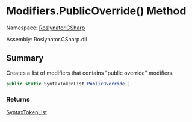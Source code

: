 # Modifiers\.PublicOverride\(\) Method

Namespace: [Roslynator.CSharp](../../README.md)

Assembly: Roslynator\.CSharp\.dll

## Summary

Creates a list of modifiers that contains "public override" modifiers\.

```csharp
public static SyntaxTokenList PublicOverride()
```

### Returns

[SyntaxTokenList](https://docs.microsoft.com/en-us/dotnet/api/microsoft.codeanalysis.syntaxtokenlist)


